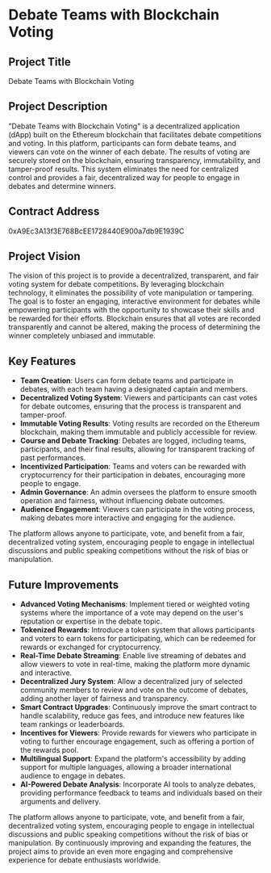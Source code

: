 # Debate Teams with Blockchain Voting

## Project Title
Debate Teams with Blockchain Voting

## Project Description
"Debate Teams with Blockchain Voting" is a decentralized application (dApp) built on the Ethereum blockchain that facilitates debate competitions and voting. In this platform, participants can form debate teams, and viewers can vote on the winner of each debate. The results of voting are securely stored on the blockchain, ensuring transparency, immutability, and tamper-proof results. This system eliminates the need for centralized control and provides a fair, decentralized way for people to engage in debates and determine winners.

## Contract Address
0xA9Ec3A13f3E768BcEE1728440E900a7db9E1939C

## Project Vision
The vision of this project is to provide a decentralized, transparent, and fair voting system for debate competitions. By leveraging blockchain technology, it eliminates the possibility of vote manipulation or tampering. The goal is to foster an engaging, interactive environment for debates while empowering participants with the opportunity to showcase their skills and be rewarded for their efforts. Blockchain ensures that all votes are recorded transparently and cannot be altered, making the process of determining the winner completely unbiased and immutable.

## Key Features
- **Team Creation**: Users can form debate teams and participate in debates, with each team having a designated captain and members.
- **Decentralized Voting System**: Viewers and participants can cast votes for debate outcomes, ensuring that the process is transparent and tamper-proof.
- **Immutable Voting Results**: Voting results are recorded on the Ethereum blockchain, making them immutable and publicly accessible for review.
- **Course and Debate Tracking**: Debates are logged, including teams, participants, and their final results, allowing for transparent tracking of past performances.
- **Incentivized Participation**: Teams and voters can be rewarded with cryptocurrency for their participation in debates, encouraging more people to engage.
- **Admin Governance**: An admin oversees the platform to ensure smooth operation and fairness, without influencing debate outcomes.
- **Audience Engagement**: Viewers can participate in the voting process, making debates more interactive and engaging for the audience.
  
The platform allows anyone to participate, vote, and benefit from a fair, decentralized voting system, encouraging people to engage in intellectual discussions and public speaking competitions without the risk of bias or manipulation.

## Future Improvements
- **Advanced Voting Mechanisms**: Implement tiered or weighted voting systems where the importance of a vote may depend on the user's reputation or expertise in the debate topic.
- **Tokenized Rewards**: Introduce a token system that allows participants and voters to earn tokens for participating, which can be redeemed for rewards or exchanged for cryptocurrency.
- **Real-Time Debate Streaming**: Enable live streaming of debates and allow viewers to vote in real-time, making the platform more dynamic and interactive.
- **Decentralized Jury System**: Allow a decentralized jury of selected community members to review and vote on the outcome of debates, adding another layer of fairness and transparency.
- **Smart Contract Upgrades**: Continuously improve the smart contract to handle scalability, reduce gas fees, and introduce new features like team rankings or leaderboards.
- **Incentives for Viewers**: Provide rewards for viewers who participate in voting to further encourage engagement, such as offering a portion of the rewards pool.
- **Multilingual Support**: Expand the platform's accessibility by adding support for multiple languages, allowing a broader international audience to engage in debates.
- **AI-Powered Debate Analysis**: Incorporate AI tools to analyze debates, providing performance feedback to teams and individuals based on their arguments and delivery.
  
The platform allows anyone to participate, vote, and benefit from a fair, decentralized voting system, encouraging people to engage in intellectual discussions and public speaking competitions without the risk of bias or manipulation. By continuously improving and expanding the features, the project aims to provide an even more engaging and comprehensive experience for debate enthusiasts worldwide.